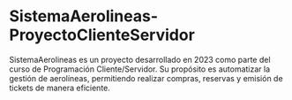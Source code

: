 # SistemaAerolineas-ProyectoClienteServidor
SistemaAerolineas es un proyecto desarrollado en 2023 como parte del curso de Programación Cliente/Servidor. Su propósito es automatizar la gestión de aerolíneas, permitiendo realizar compras, reservas y emisión de tickets de manera eficiente.
